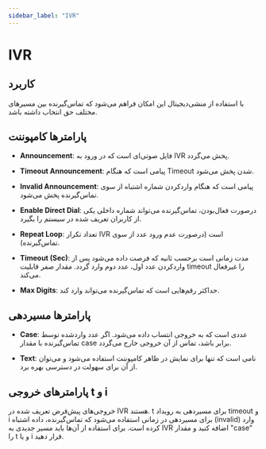 ```yaml
---
sidebar_label: "IVR"
---
```

<head>
  <title>منشی دیجیتال | مستندات سیموتل</title>
</head>

# IVR

## کاربرد

با استفاده از منشی‌دیجیتال این امکان فراهم می‌شود که تماس‌‌گیرنده بین مسیر‌‌های مختلف حق انتخاب داشته باشد.


## پارامترها کامپوننت

- **Announcement**: فایل صوتی‌ای است که در ورود به IVR پخش می‌گردد.

- **Timeout Announcement**: پیامی است که هنگام Timeout شدن پخش می‌شود.

- **Invalid Announcement**: پیامی است که هنگام وارد‌‌کردن شماره اشتباه از سوی تماس‌‌گیرنده پخش می‌شود.

- **Enable Direct Dial**: درصورت فعال‌‌بودن، تماس‌‌گیرنده می‌‌تواند شماره داخلی یکی از کاربران تعریف شده در سیستم را بگیرد.

- **Repeat Loop**: تعداد تکرار IVR است (درصورت عدم ورود عدد از سوی تماس‌‌گیرنده).

- **Timeout (Sec)**: مدت زمانی است برحسب ثانیه که فرصت داده می‌شود پس از واردکردن عدد اول، عدد دوم وارد گردد. مقدار صفر قابليت timeout را غيرفعال می‌كند.

- **Max Digits**: حداکثر رقم‌‌هایی است که تماس‌‌گیرنده می‌‌تواند وارد کند.



## پارامترها مسیر‌‌دهی

- **Case**: عددی است که به خروجی انتساب‌ داده می‌شود. اگر عدد واردشده توسط تماس‌‌گیرنده با مقدار case برابر باشد، تماس از آن خروجی خارج می‌‌گردد.

- **Text**: نامی است که تنها برای نمایش در ظاهر کامپوننت استفاده می‌شود و می‌‌توان از آن برای سهولت در دسترسی بهره برد.


## پارامترهای خروجی t و i

خروجی‌‌های پیش‌فرض تعریف شده در IVR هستند. t برای مسیردهی به رویداد timeout و i برای مسیردهی در زمانی استفاده می‌شود که تماس‌‌گیرنده، داده اشتباه (invalid) وارد کرده است. برای استفاده از آن‌‌ها باید مسیر جدیدی به IVR اضافه کنید و مقدار "case" را t و یا i قرار دهید.